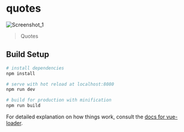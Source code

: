 # quotes

![Screenshot_1](https://user-images.githubusercontent.com/36696948/128191326-47827a5e-955b-4e88-94dc-ed44c31a2af2.png)

> Quotes

## Build Setup

``` bash
# install dependencies
npm install

# serve with hot reload at localhost:8080
npm run dev

# build for production with minification
npm run build
```

For detailed explanation on how things work, consult the [docs for vue-loader](http://vuejs.github.io/vue-loader).
